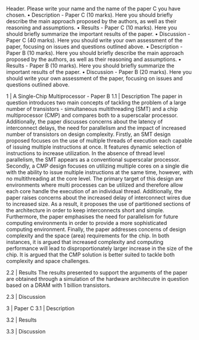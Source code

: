 Header. Please write your name and the name of the paper C you have chosen.
• Description - Paper C (10 marks). Here you should briefly describe the main approach proposed by the authors, as well as their reasoning and assumptions.
• Results - Paper C (10 marks). Here you should briefly summarize the important results of the paper.
• Discussion - Paper C (40 marks). Here you should write your own assessment of the paper, focusing on issues and questions outlined above.
• Description - Paper B (10 marks). Here you should briefly describe the main approach proposed by the authors, as well as their reasoning and assumptions.
• Results - Paper B (10 marks). Here you should briefly summarize the important results of the paper.
• Discussion - Paper B (20 marks). Here you should write your own assessment of the paper, focusing on issues and questions outlined above.

1 | A Single-Chip Multiprocessor - Paper B
1.1 | Description
The paper in question introduces two main concepts of tackling the problem of a large number of transistors - simultaneous multithreading (SMT) and a chip multiprocessor (CMP) and compares both to a superscalar processor. Additionally, the paper discusses concerns about the latency of interconnect delays, the need for parallelism and the impact of increased number of transistors on design complexity.
Firstly, an SMT design proposed focuses on the use of multiple threads of execution each capable of issuing multiple instructions at once. It features dynamic selection of instructions to increase utilization. In the absence of thread level parallelism, the SMT appears as a conventional superscalar processor. 
Secondly, a CMP design focuses on utilizing multiple cores on a single die with the ability to issue multiple instructions at the same time, however, with no multithreading at the core level. The primary target of this design are environments where multi processes can be utilized and therefore allow each core handle the execution of an individual thread. 
Additionally, the paper raises concerns about the increased delay of interconnect wires due to increased size. As a result, it proposes the use of partitioned sections of the architecture in order to keep interconnects short and simple. Furthermore, the paper emphasises the need for parallelism for future computing environments in order to provide a more sophisticated computing environment. Finally, the paper addresses concerns of design complexity and the space (area) requirements for the chip. In both instances, it is argued that increased complexity and computing performance will lead to disproportionately larger increase in the size of the chip. It is argued that the CMP solution is better suited to tackle both complexity and space challenges.

2.2 | Results
The results presented to support the arguments of the paper are obtained through a simulation of the hardware architecutre in question based on a DRAM with 1 billion transistors. 




2.3 | Discussion

3 | Paper C
3.1 | Description

3.2 | Results

3.3 | Discussion
